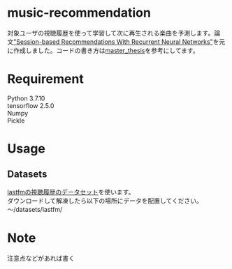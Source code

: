 # music-recommendation

対象ユーザの視聴履歴を使って学習して次に再生される楽曲を予測します。論文["Session-based Recommendations With Recurrent Neural Networks"](https://arxiv.org/abs/1511.06939)を元に作成しました。コードの書き方は[master_thesis](https://github.com/olesls/master_thesis)を参考にしてます。
 
# Requirement
 
Python 3.7.10  
tensorflow 2.5.0  
Numpy   
Pickle  
 
# Usage
## Datasets
[lastfmの視聴履歴のデータセット](http://ocelma.net/MusicRecommendationDataset/lastfm-1K.html)を使います。  
ダウンロードして解凍したら以下の場所にデータを配置してください。　  
～/datasets/lastfm/
 
# Note
 
注意点などがあれば書く
